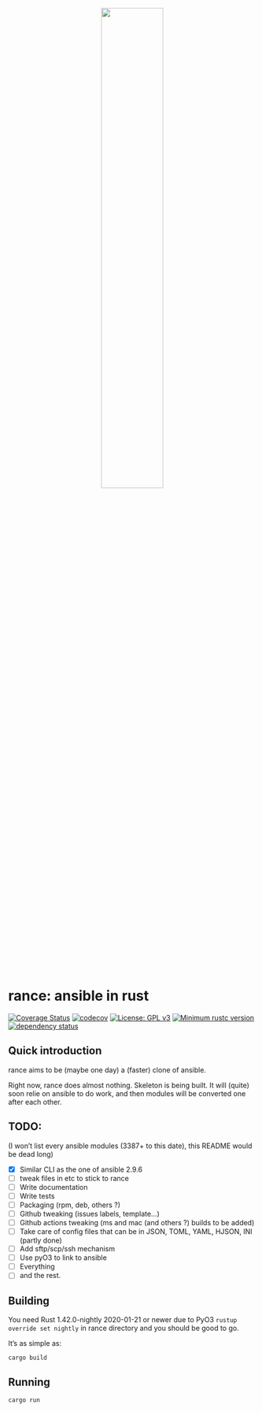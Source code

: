 <p align="center">
  <img src="https://raw.github.com/lwandrebeck/rance/master/rance.png" width="50%"/>
</p>

# rance: ansible in rust

[![Coverage Status](https://coveralls.io/repos/github/lwandrebeck/rance/badge.svg?branch=master)](https://coveralls.io/github/lwandrebeck/rance?branch=master)
[![codecov](https://codecov.io/gh/lwandrebeck/rance/branch/master/graph/badge.svg)](https://codecov.io/gh/lwandrebeck/rance)
[![License: GPL v3](https://img.shields.io/badge/License-GPL%20v3-blue.svg)](https://www.gnu.org/licenses/gpl-3.0)
[![Minimum rustc version](https://img.shields.io/badge/rust-nightly20200121%2B-informational)](#rust-version-requirements)
[![dependency status](https://deps.rs/repo/github/lwandrebeck/rance/status.svg)](https://deps.rs/repo/github/lwandrebeck/rance)

## Quick introduction

rance aims to be (maybe one day) a (faster) clone of ansible.

Right now, rance does almost nothing. Skeleton is being built. It will (quite) soon relie on ansible to do work, and then modules will be converted one after each other.

## TODO:

(I won’t list every ansible modules (3387+ to this date), this README would be dead long)

- [x] Similar CLI as the one of ansible 2.9.6
- [ ] tweak files in etc to stick to rance
- [ ] Write documentation
- [ ] Write tests
- [ ] Packaging (rpm, deb, others ?)
- [ ] Github tweaking (issues labels, template…)
- [ ] Github actions tweaking (ms and mac (and others ?) builds to be added)
- [ ] Take care of config files that can be in JSON, TOML, YAML, HJSON, INI (partly done)
- [ ] Add sftp/scp/ssh mechanism
- [ ] Use pyO3 to link to ansible
- [ ] Everything
- [ ] and the rest.

## Building

You need Rust 1.42.0-nightly 2020-01-21 or newer due to PyO3
`rustup override set nightly` in rance directory and you should be good to go.

It’s as simple as:

    cargo build

## Running
    cargo run
